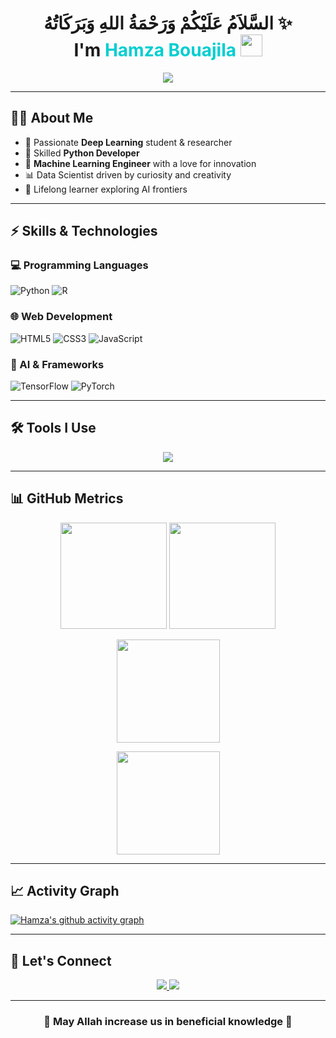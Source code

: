 <!-- Profile Header -->
<h1 align="center"> 
  السَّلاَمُ عَلَيْكُمْ وَرَحْمَةُ اللهِ وَبَرَكَاتُهُ ✨  
  <br>
  I'm <span style="color:#00CED1;">Hamza Bouajila</span>  
  <img src="https://media.giphy.com/media/hvRJCLFzcasrR4ia7z/giphy.gif" width="35">
</h1>

<p align="center">
  <a href="https://github.com/DenverCoder1/readme-typing-svg">
    <img src="https://readme-typing-svg.herokuapp.com?font=Fira+Code&weight=500&size=25&pause=1000&color=00CED1&center=true&vCenter=true&width=600&lines=Deep+Learning+Engineer;Machine+Learning+Researcher;Data+Scientist;Python+Developer;Active+Learner+📚">
  </a>
</p>

---

## 🧑‍💻 About Me  

- 🔬 Passionate **Deep Learning** student & researcher  
- 🐍 Skilled **Python Developer**  
- 🤖 **Machine Learning Engineer** with a love for innovation  
- 📊 Data Scientist driven by curiosity and creativity  
- 🌱 Lifelong learner exploring AI frontiers  

---

## ⚡ Skills & Technologies  

### 💻 Programming Languages  
![Python](https://img.shields.io/badge/Python-3776AB?style=for-the-badge&logo=python&logoColor=white)
![R](https://img.shields.io/badge/R-276DC3?style=for-the-badge&logo=r&logoColor=white)

### 🌐 Web Development  
![HTML5](https://img.shields.io/badge/HTML5-E34F26?style=for-the-badge&logo=html5&logoColor=white)
![CSS3](https://img.shields.io/badge/CSS-1572B6?style=for-the-badge&logo=css3&logoColor=white)
![JavaScript](https://img.shields.io/badge/JavaScript-F7E01D?style=for-the-badge&logo=javascript&logoColor=black)

### 🔬 AI & Frameworks  
![TensorFlow](https://img.shields.io/badge/TensorFlow-FF6F00?style=for-the-badge&logo=tensorflow&logoColor=white)
![PyTorch](https://img.shields.io/badge/PyTorch-EE4C2C?style=for-the-badge&logo=pytorch&logoColor=white)

---

## 🛠 Tools I Use  

<p align="center">
  <img src="https://skillicons.dev/icons?i=python,r,tensorflow,pytorch,git,github,vscode,linux,html,css,javascript" />
</p>

---

## 📊 GitHub Metrics  

<p align="center">
  <img src="https://github-readme-stats.vercel.app/api?username=BouajilaHamza&show_icons=true&theme=tokyonight&count_private=true&hide_border=true" height="170">
  <img src="https://github-readme-streak-stats.herokuapp.com/?user=BouajilaHamza&theme=tokyonight&hide_border=true" height="170">
</p>

<p align="center">
  <img src="https://github-readme-stats.vercel.app/api/top-langs/?username=BouajilaHamza&layout=compact&theme=tokyonight&hide_border=true" height="165">
</p>

<p align="center">
  <img src="https://github-contributor-stats.vercel.app/api?username=BouajilaHamza&limit=5&theme=tokyonight&combine_all_yearly_contributions=true" height="165">
</p>

---

## 📈 Activity Graph  

[![Hamza's github activity graph](https://github-readme-activity-graph.vercel.app/graph?username=BouajilaHamza&theme=react-dark&hide_border=true)](https://github.com/ashutosh00710/github-readme-activity-graph)

---

## 🤝 Let's Connect  

<p align="center">
  <a href="https://www.linkedin.com/in/hamzabouajila/">
    <img src="https://img.shields.io/badge/LinkedIn-0A66C2?style=for-the-badge&logo=linkedin&logoColor=white">
  </a>
  <a href="mailto:Hamza.bouajila@enetcom.u-sfax.tn">
    <img src="https://img.shields.io/badge/Email-D14836?style=for-the-badge&logo=gmail&logoColor=white">
  </a>
</p>

---

<h3 align="center">🌟 May Allah increase us in beneficial knowledge 🌟</h3>
